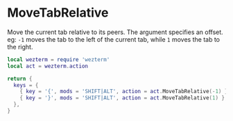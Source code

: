 # MoveTabRelative

Move the current tab relative to its peers.  The argument specifies an
offset. eg: `-1` moves the tab to the left of the current tab, while `1` moves
the tab to the right.

```lua
local wezterm = require 'wezterm'
local act = wezterm.action

return {
  keys = {
    { key = '{', mods = 'SHIFT|ALT', action = act.MoveTabRelative(-1) },
    { key = '}', mods = 'SHIFT|ALT', action = act.MoveTabRelative(1) },
  },
}
```


